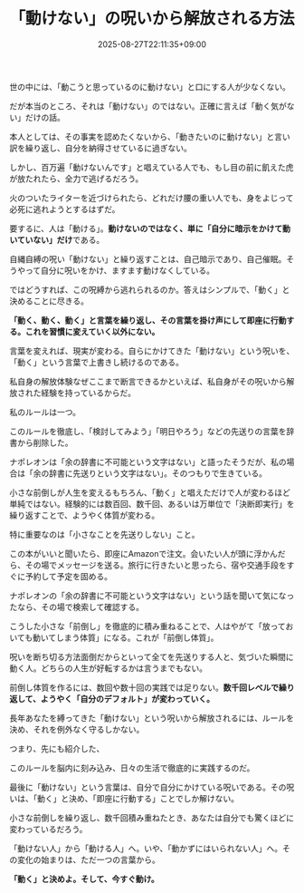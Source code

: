 ﻿---
title: "「動けない」の呪いから解放される方法"
date: 2025-08-27T22:11:35+09:00
draft: false
---

世の中には、「動こうと思っているのに動けない」と口にする人が少なくない。

だが本当のところ、それは「動けない」のではない。正確に言えば「動く気がない」だけの話。

本人としては、その事実を認めたくないから、「動きたいのに動けない」と言い訳を繰り返し、自分を納得させているに過ぎない。

しかし、百万遍「動けないんです」と唱えている人でも、もし目の前に飢えた虎が放たれたら、全力で逃げるだろう。

火のついたライターを近づけられたら、どれだけ腰の重い人でも、身をよじって必死に逃れようとするはずだ。

要するに、人は「動ける」。**動けないのではなく、単に「自分に暗示をかけて動いていない」だけ**である。


自縄自縛の呪い「動けない」と繰り返すことは、自己暗示であり、自己催眠。そうやって自分に呪いをかけ、ますます動けなくしている。

ではどうすれば、この呪縛から逃れられるのか。答えはシンプルで、「動く」と決めることに尽きる。

**「動く、動く、動く」と言葉を繰り返し、その言葉を掛け声にして即座に行動する。これを習慣に変えていく以外にない。**

言葉を変えれば、現実が変わる。自らにかけてきた「動けない」という呪いを、「動く」という言葉で上書きし続けるのである。

私自身の解放体験なぜここまで断言できるかといえば、私自身がその呪いから解放された経験を持っているからだ。

私のルールは一つ。

このルールを徹底し、「検討してみよう」「明日やろう」などの先送りの言葉を辞書から削除した。

ナポレオンは「余の辞書に不可能という文字はない」と語ったそうだが、私の場合は「余の辞書に先送りという文字はない」。そのつもりで生きている。

小さな前倒しが人生を変えるもちろん、「動く」と唱えただけで人が変わるほど単純ではない。経験的には数百回、数千回、あるいは万単位で「決断即実行」を繰り返すことで、ようやく体質が変わる。

特に重要なのは「小さなことを先送りしない」こと。

この本がいいと聞いたら、即座にAmazonで注文。会いたい人が頭に浮かんだら、その場でメッセージを送る。旅行に行きたいと思ったら、宿や交通手段をすぐに予約して予定を固める。

ナポレオンの「余の辞書に不可能という文字はない」という話を聞いて気になったなら、その場で検索して確認する。

こうした小さな「前倒し」を徹底的に積み重ねることで、人はやがて「放っておいても動いてしまう体質」になる。これが「前倒し体質」。

呪いを断ち切る方法面倒だからといって全てを先送りする人と、気づいた瞬間に動く人。どちらの人生が好転するかは言うまでもない。

前倒し体質を作るには、数回や数十回の実践では足りない。**数千回レベルで繰り返して、ようやく「自分のデフォルト」が変わっていく。**

長年あなたを縛ってきた「動けない」という呪いから解放されるには、ルールを決め、それを例外なく守るしかない。

つまり、先にも紹介した、

このルールを脳内に刻み込み、日々の生活で徹底的に実践するのだ。

最後に「動けない」という言葉は、自分で自分にかけている呪いである。その呪いは、「動く」と決め、「即座に行動する」ことでしか解けない。

小さな前倒しを繰り返し、数千回積み重ねたとき、あなたは自分でも驚くほどに変わっているだろう。

「動けない人」から「動ける人」へ。いや、「動かずにはいられない人」へ。その変化の始まりは、ただ一つの言葉から。

**「動く」と決めよ。そして、今すぐ動け。**
